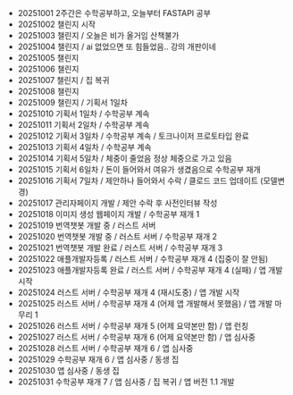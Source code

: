 - 20251001 2주간은 수학공부하고, 오늘부터 FASTAPI 공부
- 20251002 챌린지 시작
- 20251003 챌린지 / 오늘은 비가 올거임 산책불가
- 20251004 챌린지 / ai 없었으면 또 힘들었음.. 강의 개판이네
- 20251005 챌린지 
- 20251006 챌린지 
- 20251007 챌린지 / 집 복귀
- 20251008 챌린지 
- 20251009 챌린지 / 기획서 1일차
- 20251010 기획서 1일차 / 수학공부 계속
- 20251011 기획서 2일차 / 수학공부 계속
- 20251012 기획서 3일차 / 수학공부 계속 / 토크나이저 프로토타입 완료
- 20251013 기획서 4일차 / 수학공부 계속 
- 20251014 기획서 5일차 / 체중이 줄었음 정상 체중으로 가고 있음
- 20251015 기획서 6일차 / 돈이 들어와서 여유가 생겼음으로 수학공부 재개
- 20251016 기획서 7일차 / 제안하나 들어와서 수락 / 클로드 코드 업데이트 (모델변경)
- 20251017 관리자페이지 개발  / 제안 수락 후 사전인터뷰 작성
- 20251018 이미지 생성 웹페이지 개발 / 수학공부 재개 1
- 20251019 번역챗봇 개발 중 / 러스트 서버 
- 20251020 번역챗봇 개발 중 / 러스트 서버 / 수학공부 재개 2
- 20251021 번역챗봇 개발 완료 / 러스트 서버 / 수학공부 재개 3
- 20251022 애플개발자등록 / 러스트 서버 / 수학공부 재개 4 (집중이 잘 안됨)
- 20251023 애플개발자등록 완료 / 러스트 서버 / 수학공부 재개 4 (실패) / 앱 개발 시작
- 20251024 러스트 서버 / 수학공부 재개 4 (재시도중) / 앱 개발 시작
- 20251025 러스트 서버 / 수학공부 재개 4 (어제 앱 개발해서 못했음) / 앱 개발 마무리 1
- 20251026 러스트 서버 / 수학공부 재개 5 (어제 요약본만 함) / 앱 런칭
- 20251027 러스트 서버 / 수학공부 재개 6 (어제 요약본만 함) / 앱 심사중
- 20251028 러스트 서버 / 수학공부 재개 6 / 앱 심사중
- 20251029 수학공부 재개 6 / 앱 심사중 / 동생 집
- 20251030 앱 심사중 / 동생 집
- 20251031 수학공부 재개 7 / 앱 심사중 / 집 복귀 / 앱 버전 1.1 개발